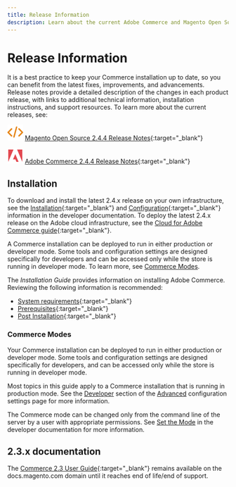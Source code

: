 ```yaml
---
title: Release Information
description: Learn about the current Adobe Commerce and Magento Open Source release.
---
```

# Release Information

It is a best practice to keep your Commerce installation up to date, so you can benefit from the latest fixes, improvements, and advancements. Release notes provide a detailed description of the changes in each product release, with links to additional technical information, installation instructions, and support resources. To learn more about the current releases, see:

![Magento Open Source](../assets/open-source.svg) [Magento Open Source 2.4.4 Release Notes][2]{:target="_blank"}

![Adobe Commerce](../assets/adobe-logo.svg) [Adobe Commerce 2.4.4 Release Notes][1]{:target="_blank"}

## Installation

To download and install the latest 2.4.x release on your own infrastructure, see the [Installation][3]{:target="_blank"} and [Configuration][4]{:target="_blank"} information in the developer documentation. To deploy the latest 2.4.x release on the Adobe cloud infrastructure, see the [Cloud for Adobe Commerce guide](https://devdocs.magento.com/cloud/bk-cloud.html){:target="_blank"}.

A Commerce installation can be deployed to run in either production or developer mode. Some tools and configuration settings are designed specifically for developers and can be accessed only while the store is running in developer mode. To learn more, see [Commerce Modes](#commerce-modes).

The _Installation Guide_ provides information on installing Adobe Commerce. Reviewing the following information is recommended:

- [System requirements][5]{:target="_blank"}
- [Prerequisites][6]{:target="_blank"}
- [Post Installation][7]{:target="_blank"}

### Commerce Modes

Your Commerce installation can be deployed to run in either production or developer mode. Some tools and configuration settings are designed specifically for developers, and can be accessed only while the store is running in developer mode.

Most topics in this guide apply to a Commerce installation that is running in production mode. See the [Developer](https://docs.magento.com/user-guide/configuration/advanced/developer.html) section of the [Advanced](https://docs.magento.com/user-guide/configuration/advanced.html) configuration settings page for more information.

The Commerce mode can be changed only from the command line of the server by a user with appropriate permissions. See [Set the Mode](https://devdocs.magento.com/guides/v2.4/config-guide/cli/config-cli-subcommands-mode.html) in the developer documentation for more information.


## 2.3.x documentation

The [Commerce 2.3 User Guide][8]{:target="_blank"} remains available on the docs.magento.com domain until it reaches end of life/end of support.


[1]: https://devdocs.magento.com/guides/v2.4/release-notes/commerce-2-4-4.html
[2]: https://devdocs.magento.com/guides/v2.4/release-notes/open-source-2-4-4.html
[3]: https://devdocs.magento.com/guides/v2.4/install-gde/install-flow-diagram.html
[4]: https://devdocs.magento.com/guides/v2.4/config-guide/bk-config-guide.html
[5]: https://devdocs.magento.com/guides/v2.4/install-gde/system-requirements.html
[6]: https://devdocs.magento.com/guides/v2.4/install-gde/prereq/prereq-overview.html
[7]: https://devdocs.magento.com/guides/v2.4/install-gde/continue-to-verify_cli.html
[8]: https://docs.magento.com/user-guide/v2.3/
